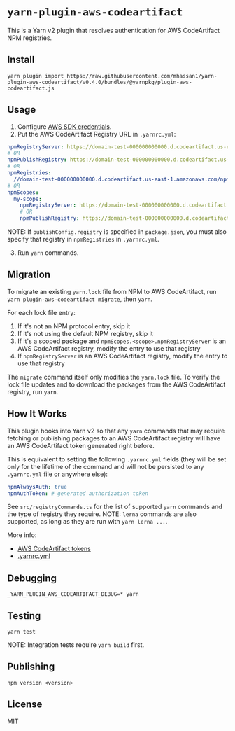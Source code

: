 # `yarn-plugin-aws-codeartifact`

This is a Yarn v2 plugin that resolves authentication for AWS CodeArtifact NPM registries.

## Install

```
yarn plugin import https://raw.githubusercontent.com/mhassan1/yarn-plugin-aws-codeartifact/v0.4.0/bundles/@yarnpkg/plugin-aws-codeartifact.js
```

## Usage

1. Configure [AWS SDK credentials](https://docs.aws.amazon.com/sdk-for-javascript/v2/developer-guide/setting-credentials-node.html).
2. Put the AWS CodeArtifact Registry URL in `.yarnrc.yml`:
```yaml
npmRegistryServer: https://domain-test-000000000000.d.codeartifact.us-east-1.amazonaws.com/npm/repo-test/
# OR
npmPublishRegistry: https://domain-test-000000000000.d.codeartifact.us-east-1.amazonaws.com/npm/repo-test/
# OR
npmRegistries:
  //domain-test-000000000000.d.codeartifact.us-east-1.amazonaws.com/npm/repo-test/: {}
# OR
npmScopes:
  my-scope:
    npmRegistryServer: https://domain-test-000000000000.d.codeartifact.us-east-1.amazonaws.com/npm/repo-test/
    # OR
    npmPublishRegistry: https://domain-test-000000000000.d.codeartifact.us-east-1.amazonaws.com/npm/repo-test/
```
NOTE: If `publishConfig.registry` is specified in `package.json`,
you must also specify that registry in `npmRegistries` in `.yarnrc.yml`.

3. Run `yarn` commands.

## Migration

To migrate an existing `yarn.lock` file from NPM to AWS CodeArtifact,
run `yarn plugin-aws-codeartifact migrate`, then `yarn`.

For each lock file entry:
1. If it's not an NPM protocol entry, skip it
2. If it's not using the default NPM registry, skip it
3. If it's a scoped package and `npmScopes.<scope>.npmRegistryServer` is an AWS CodeArtifact registry,
   modify the entry to use that registry
4. If `npmRegistryServer` is an AWS CodeArtifact registry,
   modify the entry to use that registry

The `migrate` command itself only modifies the `yarn.lock` file.
To verify the lock file updates and to download the packages from the AWS CodeArtifact registry, run `yarn`.

## How It Works

This plugin hooks into Yarn v2 so that any `yarn` commands that may require fetching or publishing packages
to an AWS CodeArtifact registry will have an AWS CodeArtifact token generated right before.

This is equivalent to setting the following `.yarnrc.yml` fields
(they will be set only for the lifetime of the command and will not be persisted to any `.yarnrc.yml` file or anywhere else):
```yaml
npmAlwaysAuth: true
npmAuthToken: # generated authorization token
```

See `src/registryCommands.ts` for the list of supported `yarn` commands and the type of registry they require.
NOTE: `lerna` commands are also supported, as long as they are run with `yarn lerna ...`.

More info:
* [AWS CodeArtifact tokens](https://docs.aws.amazon.com/codeartifact/latest/ug/tokens-authentication.html)
* [.yarnrc.yml](https://yarnpkg.com/configuration/yarnrc#npmRegistryServer)

## Debugging

`_YARN_PLUGIN_AWS_CODEARTIFACT_DEBUG=* yarn`

## Testing

`yarn test`

NOTE: Integration tests require `yarn build` first.

## Publishing

`npm version <version>`

## License

MIT
